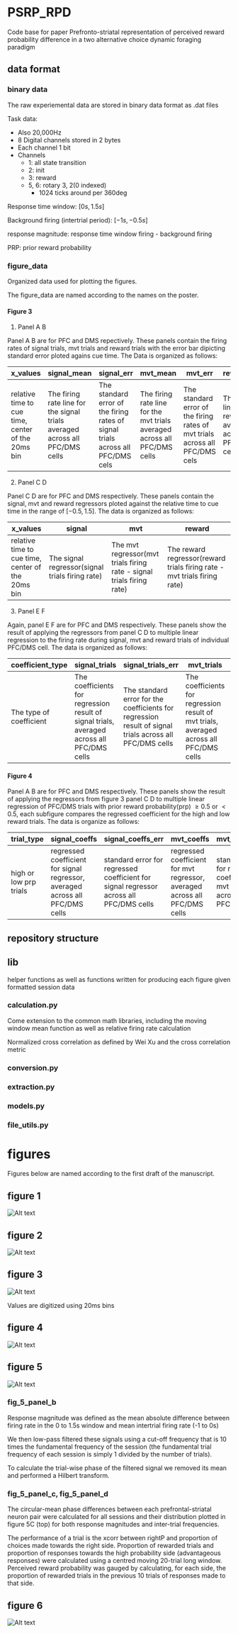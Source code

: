 # PSRP_RPD
Code base for paper Prefronto-striatal representation of perceived reward probability difference in a two alternative choice dynamic foraging paradigm

## data format

### binary data

The raw experiemental data are stored in binary data format as .dat files

Task data:
- Also 20,000Hz
- 8 Digital channels stored in 2 bytes
- Each channel 1 bit
- Channels
    - 1: all state transition 
    - 2: init 
    - 3: reward 
    - 5, 6: rotary 3, 2(0 indexed)
        - 1024 ticks around per $360\deg$

Response time window: $[0s, 1.5s]$

Background firing (intertrial period): $[-1s, -0.5s]$

response magnitude: response time window firing - background firing

PRP: prior reward probability

### figure_data

Organized data used for plotting the figures.

The figure_data are named according to the names on the poster. 

#### Figure 3
1. Panel A B

Panel A B are for PFC and DMS repectively. These panels contain the firing rates of signal trials, mvt trials and reward trials with the error bar dipicting standard error ploted agains cue time. The Data is organized as follows:

|x_values|signal_mean|signal_err|mvt_mean|mvt_err|reward_mean|reward_err|
|---|---|---|---|---|---|---|
|relative time to cue time, center of the 20ms bin|The firing rate line for the signal trials averaged across all PFC/DMS cells| The standard error of the firing rates of signal trials across all PFC/DMS cels|The firing rate line for the mvt trials averaged across all PFC/DMS cells| The standard error of the firing rates of mvt trials across all PFC/DMS cels|The firing rate line for the reward trials averaged across all PFC/DMS cells| The standard error of the firing rates of reward trials across all PFC/DMS cels|

2. Panel C D

Panel C D are for PFC and DMS respectively. These panels contain the signal, mvt and reward regressors ploted against the relative time to cue time in the range of $[-0.5, 1.5]$. The data is organized as follows:

|x_values|signal|mvt|reward|
|---|---|---|---|
|relative time to cue time, center of the 20ms bin|The signal regressor(signal trials firing rate)|The mvt regressor(mvt trials firing rate - signal trials firing rate)|The reward regressor(reward trials firing rate - mvt trials firing rate)| 

3. Panel E F

Again, panel E F are for PFC and DMS respectively. These panels show the result of applying the regressors from panel C D to multiple linear regression to the firing rate during signal, mvt and reward trials of individual PFC/DMS cell. The data is organized as follows:

|coefficient_type|signal_trials|signal_trials_err|mvt_trials|mvt_trials_err|reward_trials|reward_trials_err|
|---|---|---|---|---|---|---|
|The type of coefficient|The coefficients for regression result of signal trials, averaged across all PFC/DMS cells| The standard error for the coefficients for regression result of signal trials across all PFC/DMS cells|The coefficients for regression result of mvt trials, averaged across all PFC/DMS cells| The standard error for the coefficients for regression result of mvt trials across all PFC/DMS cells|The coefficients for regression result of reward trials, averaged across all PFC/DMS cells| The standard error for the coefficients for regression result of reward trials across all PFC/DMS cells|

#### Figure 4 
Panel A B are for PFC and DMS respectively. These panels show the result of applying the regressors from figure 3 panel C D to multiple linear regression of PFC/DMS trials with prior reward probability(prp) $\geq 0.5$ or $<0.5$, each subfigure compares the regressed coefficient for the high and low reward trials. The data is organize as follows:

|trial_type|signal_coeffs|signal_coeffs_err|mvt_coeffs|mvt_coeffs_err|reward_coeffs|reward_coeffs_err|
|---|---|---|---|---|---|---|
|high or low prp trials|regressed coefficient for signal regressor, averaged across all PFC/DMS cells|standard error for regressed coefficient for signal regressor across all PFC/DMS cells|regressed coefficient for mvt regressor, averaged across all PFC/DMS cells|standard error for regressed coefficient for mvt regressor across all PFC/DMS cells|regressed coefficient for reward regressor, averaged across all PFC/DMS cells|standard error for regressed coefficient for reward regressor across all PFC/DMS cells|



## repository structure

## lib

helper functions as well as functions written for producing each figure given formatted session data

### calculation.py

Come extension to the common math libraries, including the moving window mean function as well as relative firing rate calculation

Normalized cross correlation as defined by Wei Xu and the cross correlation metric 

### conversion.py

### extraction.py

### models.py

### file_utils.py



# figures

Figures below are named according to the first draft of the manuscript.

## figure 1

![Alt text](figures/manuscript_figures/figure_1.png?raw=true "Manuscript figure 1")


## figure 2

![Alt text](figures/manuscript_figures/figure_2.png?raw=true "Manuscript figure 2")


## figure 3

![Alt text](figures/manuscript_figures/figure_3.png?raw=true "Manuscript figure 3")


Values are digitized using 20ms bins

## figure 4

![Alt text](figures/manuscript_figures/figure_4.png?raw=true "Manuscript figure 4")


## figure 5

![Alt text](figures/manuscript_figures/figure_5.png?raw=true "Manuscript figure 5")


### fig_5_panel_b

Response magnitude was defined as the mean absolute difference between firing rate in the 0 to 1.5s window and mean intertrial firing rate (-1 to 0s)

We then low-pass filtered these signals using a cut-off frequency that is 10 times the fundamental frequency of the session (the fundamental trial frequency of each session is simply 1 divided by the number of trials).

To calculate the trial-wise phase of the filtered signal we removed its mean and performed a Hilbert transform.   

### fig_5_panel_c, fig_5_panel_d
The circular-mean phase differences between each prefrontal-striatal neuron pair were calculated for all sessions and their distribution plotted in figure 5C (top) for both response magnitudes and inter-trial frequencies.  

The performance of a trial is the xcorr between rightP and proportion of choices made towards the right side. Proportion of rewarded trials and proportion of responses towards the high probability side (advantageous responses) were calculated using a centred moving 20-trial long window.  Perceived reward probability was gauged by calculating, for each side, the proportion of rewarded trials in the previous 10 trials of responses made to that side.  

## figure 6

![Alt text](figures/manuscript_figures/figure_6.png?raw=true "Manuscript figure 6")


